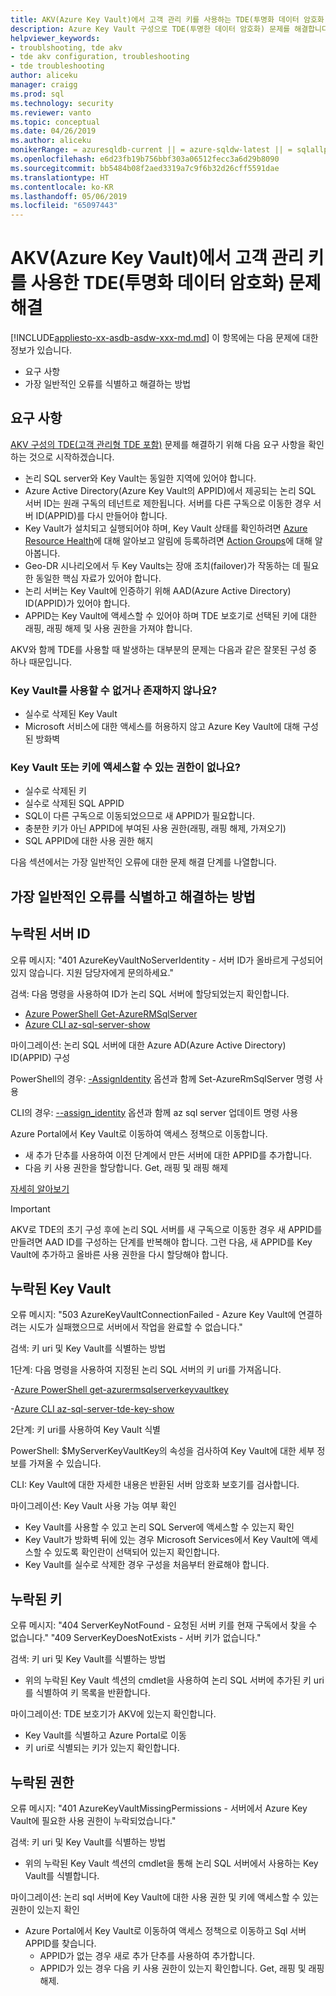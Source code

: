```yaml
---
title: AKV(Azure Key Vault)에서 고객 관리 키를 사용하는 TDE(투명화 데이터 암호화)를 통한 일반적인 오류 및 해결 방법 | Microsoft Docs
description: Azure Key Vault 구성으로 TDE(투명한 데이터 암호화) 문제를 해결합니다.
helpviewer_keywords:
- troublshooting, tde akv
- tde akv configuration, troubleshooting
- tde troubleshooting
author: aliceku
manager: craigg
ms.prod: sql
ms.technology: security
ms.reviewer: vanto
ms.topic: conceptual
ms.date: 04/26/2019
ms.author: aliceku
monikerRange: = azuresqldb-current || = azure-sqldw-latest || = sqlallproducts-allversions
ms.openlocfilehash: e6d23fb19b756bbf303a06512fecc3a6d29b8090
ms.sourcegitcommit: bb5484b08f2aed3319a7c9f6b32d26cff5591dae
ms.translationtype: HT
ms.contentlocale: ko-KR
ms.lasthandoff: 05/06/2019
ms.locfileid: "65097443"
---
```

# <a name="transparent-data-encryption-tde-with-customer-managed-keys-in-azure-key-vault-akv-troubleshooting"></a>AKV(Azure Key Vault)에서 고객 관리 키를 사용한 TDE(투명화 데이터 암호화) 문제 해결

[!INCLUDE[appliesto-xx-asdb-asdw-xxx-md.md](../../../includes/appliesto-xx-asdb-asdw-xxx-md.md)]
이 항목에는 다음 문제에 대한 정보가 있습니다.  
  
- 요구 사항  
- 가장 일반적인 오류를 식별하고 해결하는 방법

## <a name="requirements"></a>요구 사항
[AKV 구성의 TDE(고객 관리형 TDE 포함)](https://docs.microsoft.com/azure/sql-database/transparent-data-encryption-byok-azure-sql#guidelines-for-configuring-tde-with-azure-key-vault) 문제를 해결하기 위해 다음 요구 사항을 확인하는 것으로 시작하겠습니다.
- 논리 SQL server와 Key Vault는 동일한 지역에 있어야 합니다.
- Azure Active Directory(Azure Key Vault의 APPID)에서 제공되는 논리 SQL 서버 ID는 원래 구독의 테넌트로 제한됩니다.  서버를 다른 구독으로 이동한 경우 서버 ID(APPID)를 다시 만들어야 합니다.
- Key Vault가 설치되고 실행되어야 하며, Key Vault 상태를 확인하려면 [Azure Resource Health](https://docs.microsoft.com/azure/service-health/resource-health-overview)에 대해 알아보고 알림에 등록하려면 [Action Groups](https://docs.microsoft.com/azure/azure-monitor/platform/action-groups)에 대해 알아봅니다.
- Geo-DR 시나리오에서 두 Key Vaults는 장애 조치(failover)가 작동하는 데 필요한 동일한 핵심 자료가 있어야 합니다.
- 논리 서버는 Key Vault에 인증하기 위해 AAD(Azure Active Directory) ID(APPID)가 있어야 합니다.
- APPID는 Key Vault에 액세스할 수 있어야 하며 TDE 보호기로 선택된 키에 대한 래핑, 래핑 해제 및 사용 권한을 가져야 합니다.

AKV와 함께 TDE를 사용할 때 발생하는 대부분의 문제는 다음과 같은 잘못된 구성 중 하나 때문입니다.

### <a name="key-vault-unavailable-or-doesnt-exist"></a>Key Vault를 사용할 수 없거나 존재하지 않나요?
- 실수로 삭제된 Key Vault
- Microsoft 서비스에 대한 액세스를 허용하지 않고 Azure Key Vault에 대해 구성된 방화벽

### <a name="no-permissions-to-access-the-key-vault-or-key-doesnt-exist"></a>Key Vault 또는 키에 액세스할 수 있는 권한이 없나요?
- 실수로 삭제된 키
- 실수로 삭제된 SQL APPID
- SQL이 다른 구독으로 이동되었으므로 새 APPID가 필요합니다.
- 충분한 키가 아닌 APPID에 부여된 사용 권한(래핑, 래핑 해제, 가져오기)
- SQL APPID에 대한 사용 권한 해지


다음 섹션에서는 가장 일반적인 오류에 대한 문제 해결 단계를 나열합니다.


## <a name="how-to-identify-and-resolve-the-most-common-errors"></a>가장 일반적인 오류를 식별하고 해결하는 방법

## <a name="missing-server-identity"></a>누락된 서버 ID
오류 메시지: "401 AzureKeyVaultNoServerIdentity - 서버 ID가 올바르게 구성되어 있지 않습니다. 지원 담당자에게 문의하세요."

검색: 다음 명령을 사용하여 ID가 논리 SQL 서버에 할당되었는지 확인합니다.

- [Azure PowerShell Get-AzureRMSqlServer](https://docs.microsoft.com/powershell/module/AzureRM.Sql/Get-AzureRmSqlServer?view=azurermps-6.13.0) 
- [Azure CLI az-sql-server-show](https://docs.microsoft.com/cli/azure/sql/server?view=azure-cli-latest#az-sql-server-show)

마이그레이션: 논리 SQL 서버에 대한 Azure AD(Azure Active Directory) ID(APPID) 구성

PowerShell의 경우: [-AssignIdentity](https://docs.microsoft.com/powershell/module/azurerm.sql/set-azurermsqlserver?view=azurermps-6.13.0) 옵션과 함께 Set-AzureRmSqlServer 명령 사용 

CLI의 경우: [--assign_identity](https://docs.microsoft.com/cli/azure/sql/server?view=azure-cli-latest#az-sql-server-update) 옵션과 함께 az sql server 업데이트 명령 사용 

Azure Portal에서 Key Vault로 이동하여 액세스 정책으로 이동합니다.  
 - 새 추가 단추를 사용하여 이전 단계에서 만든 서버에 대한 APPID를 추가합니다. 
 - 다음 키 사용 권한을 할당합니다. Get, 래핑 및 래핑 해제 

[자세히 알아보기](https://docs.microsoft.com/azure/sql-database/transparent-data-encryption-byok-azure-sql-configure?view=sql-server-2017&viewFallbackFrom=azuresqldb-current#step-1-assign-an-azure-ad-identity-to-your-server)

> [!IMPORTANT]
> AKV로 TDE의 초기 구성 후에 논리 SQL 서버를 새 구독으로 이동한 경우 새 APPID를 만들려면 AAD ID를 구성하는 단계를 반복해야 합니다.  그런 다음, 새 APPID를 Key Vault에 추가하고 올바른 사용 권한을 다시 할당해야 합니다. 
>

## <a name="missing-key-vault"></a>누락된 Key Vault
오류 메시지: "503 AzureKeyVaultConnectionFailed - Azure Key Vault에 연결하려는 시도가 실패했으므로 서버에서 작업을 완료할 수 없습니다."

검색: 키 uri 및 Key Vault를 식별하는 방법 

1단계: 다음 명령을 사용하여 지정된 논리 SQL 서버의 키 uri를 가져옵니다.

-[Azure PowerShell get-azurermsqlserverkeyvaultkey](https://docs.microsoft.com/powershell/module/azurerm.sql/get-azurermsqlserverkeyvaultkey?view=azurermps-6.13.0)

-[Azure CLI az-sql-server-tde-key-show](https://docs.microsoft.com/cli/azure/sql/server/tde-key?view=azure-cli-latest#az-sql-server-tde-key-show) 

2단계: 키 uri를 사용하여 Key Vault 식별

PowerShell: $MyServerKeyVaultKey의 속성을 검사하여 Key Vault에 대한 세부 정보를 가져올 수 있습니다.

CLI: Key Vault에 대한 자세한 내용은 반환된 서버 암호화 보호기를 검사합니다.

마이그레이션: Key Vault 사용 가능 여부 확인
- Key Vault를 사용할 수 있고 논리 SQL Server에 액세스할 수 있는지 확인
- Key Vault가 방화벽 뒤에 있는 경우 Microsoft Services에서 Key Vault에 액세스할 수 있도록 확인란이 선택되어 있는지 확인합니다.
- Key Vault를 실수로 삭제한 경우 구성을 처음부터 완료해야 합니다.


## <a name="missing-key"></a>누락된 키 
오류 메시지: "404 ServerKeyNotFound - 요청된 서버 키를 현재 구독에서 찾을 수 없습니다."
"409 ServerKeyDoesNotExists - 서버 키가 없습니다."

검색: 키 uri 및 Key Vault를 식별하는 방법
- 위의 누락된 Key Vault 섹션의 cmdlet을 사용하여 논리 SQL 서버에 추가된 키 uri를 식별하여 키 목록을 반환합니다.

마이그레이션: TDE 보호기가 AKV에 있는지 확인합니다.
- Key Vault를 식별하고 Azure Portal로 이동
- 키 uri로 식별되는 키가 있는지 확인합니다.

## <a name="missing-permissions"></a>누락된 권한 
오류 메시지: "401 AzureKeyVaultMissingPermissions - 서버에서 Azure Key Vault에 필요한 사용 권한이 누락되었습니다."

검색: 키 uri 및 Key Vault를 식별하는 방법
- 위의 누락된 Key Vault 섹션의 cmdlet을 통해 논리 SQL 서버에서 사용하는 Key Vault를 식별합니다.

마이그레이션: 논리 sql 서버에 Key Vault에 대한 사용 권한 및 키에 액세스할 수 있는 권한이 있는지 확인
- Azure Portal에서 Key Vault로 이동하여 액세스 정책으로 이동하고 Sql 서버 APPID를 찾습니다.  
  - APPID가 없는 경우 새로 추가 단추를 사용하여 추가합니다. 
  - APPID가 있는 경우 다음 키 사용 권한이 있는지 확인합니다. Get, 래핑 및 래핑 해제.
